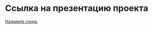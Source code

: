 # Ссылка на презентацию проекта

[Нажмите сюда.](https://www.canva.com/design/DAGC4ugA8pQ/p8_Q2jdwpRpvLKqZgRk6Zg/edit?utm_content=DAGC4ugA8pQ&utm_campaign=designshare&utm_medium=link2&utm_source=sharebutton)
